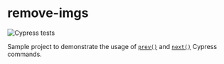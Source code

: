 # remove-imgs

![Cypress tests](https://github.com/wlsf82/remove-imgs/actions/workflows/ci.yml/badge.svg)

Sample project to demonstrate the usage of [`prev()`](https://docs.cypress.io/api/commands/prev) and [`next()`](https://docs.cypress.io/api/commands/next) Cypress commands.
